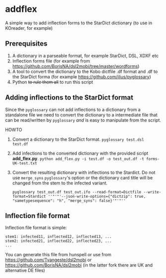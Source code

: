 # addflex

A simple way to add inflection forms to the StarDict dictionary (to use in KOreader, for example)

## Prerequisites

1. A dictionary in a parseable format, for example StarDict, DSL, XDXF etc
2. Inflection forms file (for example from https://github.com/BorisNA/dsl2mobi/tree/master/wordforms)
3. A tool to convert the dictionary to the Kobo dictfile .df format and .df to the StarDict forma (for example https://github.com/ilius/pyglossary)
4. Python ~~to rule them all~~ to run this script

## Adding inflections to the StarDict format

Since the `pyglossary` can not add inflections to a dictionary from a standalone file we need to convert the dictionary to a intermediate file that can be read/written by `pyglossary` *and* is easy to manipulate from the script.

HOWTO

1. Convert a dictionary to the StarDict format.
   `pyglossary test.dsl test.df`

2. Add infections to the converted dictionary with the provided script **add_flex.py**. 
   `python add_flex.py -i test.df -o test_out.df -t forms-UK-test.txt`

3. Convert the resulting dictionary with inflections to the Stardict. Do not use `merge_syns` `pyglossary`'s option or the dictionary card title will be changed from the stem to the infected variant.

   `pyglossary test_out.df test_out.ifo --read-format=Dictfile --write-format=Stardict ''"'"'--json-write-options={"dictzip": true, "sametypesequence": "h", "merge_syns": false}'"'"'' `
   

## Inflection file format

Inflection file format is simple:

```
stem1: infected11, inflected12, inflected13, ...
stem2: infected21, inflected22, inflected23, ...
...

```

You can generate this file from hunspell or use from https://github.com/Tvangeste/dsl2mobi or  https://github.com/BorisNA/dsl2mobi (in the latter fork there are UK and alternative DE files)


